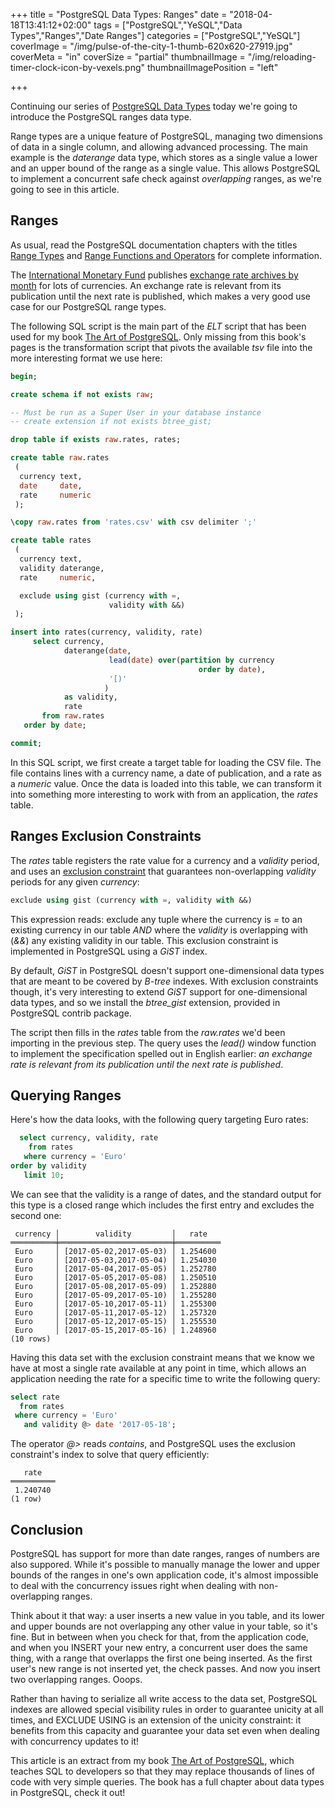 +++
title = "PostgreSQL Data Types: Ranges"
date = "2018-04-18T13:41:12+02:00"
tags = ["PostgreSQL","YeSQL","Data Types","Ranges","Date Ranges"]
categories = ["PostgreSQL","YeSQL"]
coverImage = "/img/pulse-of-the-city-1-thumb-620x620-27919.jpg"
coverMeta = "in"
coverSize = "partial"
thumbnailImage = "/img/reloading-timer-clock-icon-by-vexels.png"
thumbnailImagePosition = "left"

+++

Continuing our series of [PostgreSQL Data Types](/tags/data-types/) today
we're going to introduce the PostgreSQL ranges data type.

Range types are a unique feature of PostgreSQL, managing two dimensions of
data in a single column, and allowing advanced processing. The main example
is the *daterange* data type, which stores as a single value a lower and an
upper bound of the range as a single value. This allows PostgreSQL to
implement a concurrent safe check against *overlapping* ranges, as we're
going to see in this article.

<!--more-->
<!--toc-->


## Ranges

As usual, read the PostgreSQL documentation chapters with the titles [Range
Types](https://www.postgresql.org/docs/current/static/rangetypes.html) and
[Range Functions and
Operators](https://www.postgresql.org/docs/current/static/functions-range.html)
for complete information.

The [International Monetary Fund](http://www.imf.org/external/index.htm)
publishes [exchange rate archives by
month](https://www.imf.org/external/np/fin/data/param_rms_mth.aspx) for lots
of currencies. An exchange rate is relevant from its publication until the
next rate is published, which makes a very good use case for our PostgreSQL
range types.

The following SQL script is the main part of the *ELT* script that has been
used for my book [The Art of PostgreSQL](https://theartofpostgresql.com).
Only missing from this book's pages is the transformation script that pivots
the available *tsv* file into the more interesting format we use here:

~~~ sql
begin;

create schema if not exists raw;

-- Must be run as a Super User in your database instance
-- create extension if not exists btree_gist;

drop table if exists raw.rates, rates;

create table raw.rates
 (
  currency text,
  date     date,
  rate     numeric
 );

\copy raw.rates from 'rates.csv' with csv delimiter ';'

create table rates
 (
  currency text,
  validity daterange,
  rate     numeric,

  exclude using gist (currency with =,
                      validity with &&)
 );

insert into rates(currency, validity, rate)
     select currency,
            daterange(date,
                      lead(date) over(partition by currency
                                          order by date),
                      '[)'
                     )
            as validity,
            rate
       from raw.rates
   order by date;

commit;
~~~

In this SQL script, we first create a target table for loading the CSV file.
The file contains lines with a currency name, a date of publication, and a
rate as a *numeric* value. Once the data is loaded into this table, we can
transform it into something more interesting to work with from an
application, the *rates* table.

## Ranges Exclusion Constraints

The *rates* table registers the rate value for a currency and a *validity*
period, and uses an [exclusion
constraint](https://www.postgresql.org/docs/current/static/sql-createtable.html#SQL-CREATETABLE-EXCLUDE)
that guarantees non-overlapping *validity* periods for any given *currency*:

~~~ sql
exclude using gist (currency with =, validity with &&)
~~~

This expression reads: exclude any tuple where the currency is *=* to an
existing currency in our table *AND* where the *validity* is overlapping
with (*&&*) any existing validity in our table. This exclusion constraint is
implemented in PostgreSQL using a *GiST* index.

By default, *GiST* in PostgreSQL doesn't support one-dimensional data types
that are meant to be covered by *B-tree* indexes. With exclusion constraints
though, it's very interesting to extend *GiST* support for one-dimensional
data types, and so we install the *btree_gist* extension, provided in
PostgreSQL contrib package.

The script then fills in the *rates* table from the *raw.rates* we'd been
importing in the previous step. The query uses the *lead()* window function
to implement the specification spelled out in English earlier: _an exchange
rate is relevant from its publication until the next rate is published_.

## Querying Ranges

Here's how the data looks, with the following query targeting Euro rates:

~~~ sql
  select currency, validity, rate
    from rates
   where currency = 'Euro'
order by validity
   limit 10;
~~~

We can see that the validity is a range of dates, and the standard output
for this type is a closed range which includes the first entry and excludes
the second one:

~~~ psql
 currency │        validity         │   rate   
══════════╪═════════════════════════╪══════════
 Euro     │ [2017-05-02,2017-05-03) │ 1.254600
 Euro     │ [2017-05-03,2017-05-04) │ 1.254030
 Euro     │ [2017-05-04,2017-05-05) │ 1.252780
 Euro     │ [2017-05-05,2017-05-08) │ 1.250510
 Euro     │ [2017-05-08,2017-05-09) │ 1.252880
 Euro     │ [2017-05-09,2017-05-10) │ 1.255280
 Euro     │ [2017-05-10,2017-05-11) │ 1.255300
 Euro     │ [2017-05-11,2017-05-12) │ 1.257320
 Euro     │ [2017-05-12,2017-05-15) │ 1.255530
 Euro     │ [2017-05-15,2017-05-16) │ 1.248960
(10 rows)
~~~

Having this data set with the exclusion constraint means that we know we
have at most a single rate available at any point in time, which allows an
application needing the rate for a specific time to write the following
query:

~~~ sql
select rate
  from rates
 where currency = 'Euro' 
   and validity @> date '2017-05-18';
~~~

The operator *@>* reads *contains*, and PostgreSQL uses the exclusion
constraint's index to solve that query efficiently:

~~~ psql
   rate   
══════════
 1.240740
(1 row)
~~~

## Conclusion

PostgreSQL has support for more than date ranges, ranges of numbers are also
suppored. While it's possible to manually manage the lower and upper bounds
of the ranges in one's own application code, it's almost impossible to deal
with the concurrency issues right when dealing with non-overlapping ranges.

Think about it that way: a user inserts a new value in you table, and its
lower and upper bounds are not overlapping any other value in your table, so
it's fine. But in between when you check for that, from the application
code, and when you INSERT your new entry, a concurrent user does the same
thing, with a range that overlapps the first one being inserted. As the
first user's new range is not inserted yet, the check passes. And now you
insert two overlapping ranges. Ooops.

Rather than having to serialize all write access to the data set, PostgreSQL
indexes are allowed special visibility rules in order to guarantee unicity
at all times, and EXCLUDE USING is an extension of the unicity constraint:
it benefits from this capacity and guarantee your data set even when dealing
with concurrency updates to it!

This article is an extract from my book [The Art of
PostgreSQL](https://theartofpostgresql.com), which teaches SQL to developers
so that they may replace thousands of lines of code with very simple
queries. The book has a full chapter about data types in PostgreSQL, check
it out!
